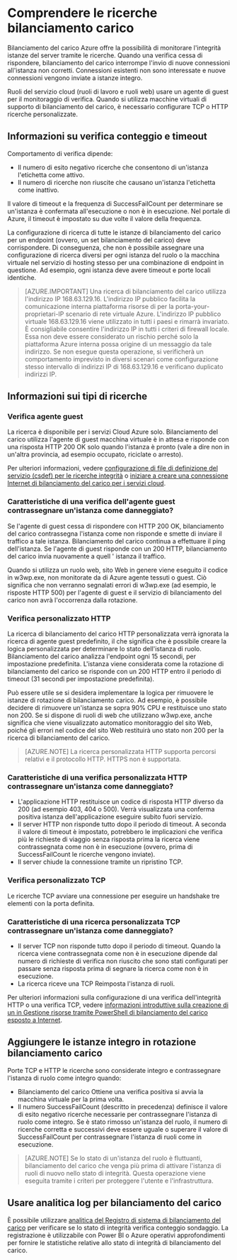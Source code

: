 <properties
  pageTitle="Caricare le ricerche personalizzate di bilanciamento del carico e monitorare lo stato di integrità | Microsoft Azure"
  description="Informazioni su come utilizzare le ricerche personalizzate per Azure di bilanciamento del carico per monitorare istanze supporto bilanciamento del carico"
  services="load-balancer"
  documentationCenter="na"
  authors="sdwheeler"
  manager="carmonm"
  editor=""
  tags="azure-resource-manager"
/>
<tags
  ms.service="load-balancer"
  ms.devlang="na"
  ms.topic="article"
  ms.tgt_pltfrm="na"
  ms.workload="infrastructure-services"
  ms.date="10/24/2016"
  ms.author="sewhee" />

# <a name="understand-load-balancer-probes"></a>Comprendere le ricerche bilanciamento carico

Bilanciamento del carico Azure offre la possibilità di monitorare l'integrità istanze del server tramite le ricerche. Quando una verifica cessa di rispondere, bilanciamento del carico interrompe l'invio di nuove connessioni all'istanza non corretti. Connessioni esistenti non sono interessate e nuove connessioni vengono inviate a istanze integro.

Ruoli del servizio cloud (ruoli di lavoro e ruoli web) usare un agente di guest per il monitoraggio di verifica. Quando si utilizza macchine virtuali di supporto di bilanciamento del carico, è necessario configurare TCP o HTTP ricerche personalizzate.

## <a name="understand-probe-count-and-timeout"></a>Informazioni su verifica conteggio e timeout

Comportamento di verifica dipende:

- Il numero di esito negativo ricerche che consentono di un'istanza l'etichetta come attivo.
- Il numero di ricerche non riuscite che causano un'istanza l'etichetta come inattivo.

Il valore di timeout e la frequenza di SuccessFailCount per determinare se un'istanza è confermata all'esecuzione o non è in esecuzione. Nel portale di Azure, il timeout è impostato su due volte il valore della frequenza.

La configurazione di ricerca di tutte le istanze di bilanciamento del carico per un endpoint (ovvero, un set bilanciamento del carico) deve corrispondere. Di conseguenza, che non è possibile assegnare una configurazione di ricerca diversi per ogni istanza del ruolo o la macchina virtuale nel servizio di hosting stesso per una combinazione di endpoint in questione. Ad esempio, ogni istanza deve avere timeout e porte locali identiche.

>[AZURE.IMPORTANT] Una ricerca di bilanciamento del carico utilizza l'indirizzo IP 168.63.129.16. L'indirizzo IP pubblico facilita la comunicazione interna piattaforma risorse di per la porta-your-proprietari-IP scenario di rete virtuale Azure. L'indirizzo IP pubblico virtuale 168.63.129.16 viene utilizzato in tutti i paesi e rimarrà invariato. È consigliabile consentire l'indirizzo IP in tutti i criteri di firewall locale. Essa non deve essere considerato un rischio perché solo la piattaforma Azure interna possa origine di un messaggio da tale indirizzo. Se non esegue questa operazione, si verificherà un comportamento imprevisto in diversi scenari come configurazione stesso intervallo di indirizzi IP di 168.63.129.16 e verificano duplicato indirizzi IP.

## <a name="learn-about-the-types-of-probes"></a>Informazioni sui tipi di ricerche

### <a name="guest-agent-probe"></a>Verifica agente guest

La ricerca è disponibile per i servizi Cloud Azure solo. Bilanciamento del carico utilizza l'agente di guest macchina virtuale è in attesa e risponde con una risposta HTTP 200 OK solo quando l'istanza è pronto (vale a dire non in un'altra provincia, ad esempio occupato, riciclate o arresto).

Per ulteriori informazioni, vedere [configurazione di file di definizione del servizio (csdef) per le ricerche integrità](https://msdn.microsoft.com/library/azure/ee758710.aspx) o [iniziare a creare una connessione Internet di bilanciamento del carico per i servizi cloud](load-balancer-get-started-internet-classic-cloud.md#check-load-balancer-health-status-for-cloud-services).

### <a name="what-makes-a-guest-agent-probe-mark-an-instance-as-unhealthy"></a>Caratteristiche di una verifica dell'agente guest contrassegnare un'istanza come danneggiato?

Se l'agente di guest cessa di rispondere con HTTP 200 OK, bilanciamento del carico contrassegna l'istanza come non risponde e smette di inviare il traffico a tale istanza. Bilanciamento del carico continua a effettuare il ping dell'istanza. Se l'agente di guest risponde con un 200 HTTP, bilanciamento del carico invia nuovamente a quell ' istanza il traffico.

Quando si utilizza un ruolo web, sito Web in genere viene eseguito il codice in w3wp.exe, non monitorate da di Azure agente tessuti o guest. Ciò significa che non verranno segnalati errori di w3wp.exe (ad esempio, le risposte HTTP 500) per l'agente di guest e il servizio di bilanciamento del carico non avrà l'occorrenza dalla rotazione.

### <a name="http-custom-probe"></a>Verifica personalizzato HTTP

La ricerca di bilanciamento del carico HTTP personalizzata verrà ignorata la ricerca di agente guest predefinito, il che significa che è possibile creare la logica personalizzata per determinare lo stato dell'istanza di ruolo. Bilanciamento del carico analizza l'endpoint ogni 15 secondi, per impostazione predefinita. L'istanza viene considerata come la rotazione di bilanciamento del carico se risponde con un 200 HTTP entro il periodo di timeout (31 secondi per impostazione predefinita).

Può essere utile se si desidera implementare la logica per rimuovere le istanze di rotazione di bilanciamento carico. Ad esempio, è possibile decidere di rimuovere un'istanza se sopra 90% CPU e restituisce uno stato non 200. Se si dispone di ruoli di web che utilizzano w3wp.exe, anche significa che viene visualizzato automatico monitoraggio del sito Web, poiché gli errori nel codice del sito Web restituirà uno stato non 200 per la ricerca di bilanciamento del carico.

>[AZURE.NOTE] La ricerca personalizzata HTTP supporta percorsi relativi e il protocollo HTTP. HTTPS non è supportata.

### <a name="what-makes-an-http-custom-probe-mark-an-instance-as-unhealthy"></a>Caratteristiche di una verifica personalizzata HTTP contrassegnare un'istanza come danneggiato?

- L'applicazione HTTP restituisce un codice di risposta HTTP diverso da 200 (ad esempio 403, 404 o 500). Verrà visualizzata una conferma positiva istanza dell'applicazione eseguire subito fuori servizio.
- Il server HTTP non risponde tutto dopo il periodo di timeout. A seconda il valore di timeout è impostato, potrebbero le implicazioni che verifica più le richieste di viaggio senza risposta prima la ricerca viene contrassegnata come non è in esecuzione (ovvero, prima di SuccessFailCount le ricerche vengono inviate).
- Il server chiude la connessione tramite un ripristino TCP.

### <a name="tcp-custom-probe"></a>Verifica personalizzato TCP

Le ricerche TCP avviare una connessione per eseguire un handshake tre elementi con la porta definita.

### <a name="what-makes-a-tcp-custom-probe-mark-an-instance-as-unhealthy"></a>Caratteristiche di una ricerca personalizzata TCP contrassegnare un'istanza come danneggiato?

- Il server TCP non risponde tutto dopo il periodo di timeout. Quando la ricerca viene contrassegnata come non è in esecuzione dipende dal numero di richieste di verifica non riuscito che sono stati configurati per passare senza risposta prima di segnare la ricerca come non è in esecuzione.
- La ricerca riceve una TCP Reimposta l'istanza di ruoli.

Per ulteriori informazioni sulla configurazione di una verifica dell'integrità HTTP o una verifica TCP, vedere [informazioni introduttive sulla creazione di un in Gestione risorse tramite PowerShell di bilanciamento del carico esposto a Internet](load-balancer-get-started-internet-arm-ps.md#create-lb-rules-nat-rules-a-probe-and-a-load-balancer).

## <a name="add-healthy-instances-back-into-load-balancer-rotation"></a>Aggiungere le istanze integro in rotazione bilanciamento carico

Porte TCP e HTTP le ricerche sono considerate integro e contrassegnare l'istanza di ruolo come integro quando:

- Bilanciamento del carico Ottiene una verifica positiva si avvia la macchina virtuale per la prima volta.
- Il numero SuccessFailCount (descritto in precedenza) definisce il valore di esito negativo ricerche necessarie per contrassegnare l'istanza di ruolo come integro. Se è stato rimosso un'istanza del ruolo, il numero di ricerche corretta e successivi deve essere uguale o superare il valore di SuccessFailCount per contrassegnare l'istanza di ruoli come in esecuzione.

>[AZURE.NOTE] Se lo stato di un'istanza del ruolo è fluttuanti, bilanciamento del carico che venga più prima di attivare l'istanza di ruoli di nuovo nello stato di integrità. Questa operazione viene eseguita tramite i criteri per proteggere l'utente e l'infrastruttura.

## <a name="use-log-analytics-for-load-balancer"></a>Usare analitica log per bilanciamento del carico

È possibile utilizzare [analitica del Registro di sistema di bilanciamento del carico](load-balancer-monitor-log.md) per verificare se lo stato di integrità verifica conteggio sondaggio. La registrazione è utilizzabile con Power BI o Azure operativi approfondimenti per fornire le statistiche relative allo stato di integrità di bilanciamento del carico.
